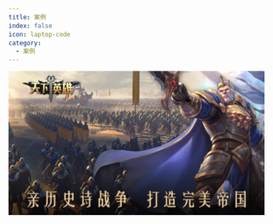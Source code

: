 ```yaml
---
title: 案例
index: false
icon: laptop-code
category:
  - 案例
---
```


[![](./case1.png)](https://www.taptap.cn/app/230552)
